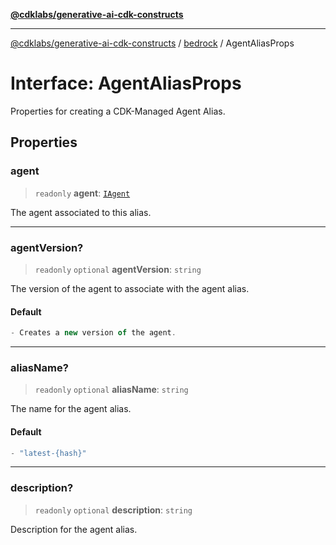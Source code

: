 [**@cdklabs/generative-ai-cdk-constructs**](../../../README.md)

***

[@cdklabs/generative-ai-cdk-constructs](../../../README.md) / [bedrock](../README.md) / AgentAliasProps

# Interface: AgentAliasProps

Properties for creating a CDK-Managed Agent Alias.

## Properties

### agent

> `readonly` **agent**: [`IAgent`](IAgent.md)

The agent associated to this alias.

***

### agentVersion?

> `readonly` `optional` **agentVersion**: `string`

The version of the agent to associate with the agent alias.

#### Default

```ts
- Creates a new version of the agent.
```

***

### aliasName?

> `readonly` `optional` **aliasName**: `string`

The name for the agent alias.

#### Default

```ts
- "latest-{hash}"
```

***

### description?

> `readonly` `optional` **description**: `string`

Description for the agent alias.
